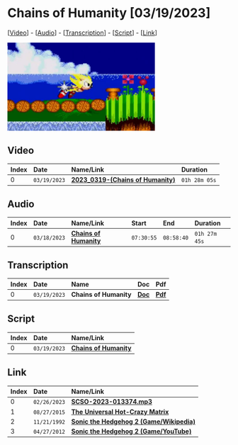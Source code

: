 # Chains of Humanity [03/19/2023]
[[Video](#video)] - [[Audio](#audio)] - [[Transcription](#transcription)] - [[Script](#script)] - [[Link](#link)]

<img width="66%" src="https://github.com/mcc85s/FightingEntropy/blob/main/Video/20230319/supersonic.JPG">

## Video

| Index | Date         | Name/Link                                                          | Duration      |
|:------|:-------------|:-------------------------------------------------------------------|:--------------|
| 0     | `03/19/2023` | **[2023_0319-(Chains of Humanity)](https://youtu.be/J5gPzR9K2jw)** | `01h 28m 05s` |

## Audio

| Index | Date         | Name/Link                                                                                   | Start      | End        | Duration      |
|:------|:-------------|:--------------------------------------------------------------------------------------------|:-----------|:-----------|:--------------|
| 0     | `03/18/2023` | **[Chains of Humanity](https://drive.google.com/file/d/1Lfvqujq3p6IpNVcKuKxPkoCjagZwTDPI)** | `07:30:55` | `08:58:40` | `01h 27m 45s` |

## Transcription

| Index | Date         | Name                   | Doc                                                                                                                  | Pdf                                                                                                                  |
|:------|:-------------|:-----------------------|:---------------------------------------------------------------------------------------------------------------------|:---------------------------------------------------------------------------------------------------------------------|
| 0     | `03/19/2023` | **Chains of Humanity** | **[Doc](https://github.com/mcc85s/FightingEntropy/blob/main/Video/20230319/2023_0319-(Chains%20of%20Humanity).doc)** | **[Pdf](https://github.com/mcc85s/FightingEntropy/blob/main/Video/20230319/2023_0319-(Chains%20of%20Humanity).pdf)** |

## Script

| Index | Date         | Name/Link                                                                                                                           |
|:------|:-------------|:------------------------------------------------------------------------------------------------------------------------------------|
| 0     | `03/19/2023` | **[Chains of Humanity](https://github.com/mcc85s/FightingEntropy/blob/main/Video/20230319/2023_0319-(Chains%20of%20Humanity).ps1)** |

## Link

| Index | Date         | Name/Link                                                                                       |
|:------|:-------------|:------------------------------------------------------------------------------------------------|
| 0     | `02/26/2023` | **[SCSO-2023-013374.mp3](https://drive.google.com/file/d/1CvP8z-AsrOUFZTV4J5Yg2Y5afkMvEmZP)**   |
| 1     | `08/27/2015` | **[The Universal Hot-Crazy Matrix](https://youtu.be/bbpGkrViOcE)**                              |
| 2     | `11/21/1992` | **[Sonic the Hedgehog 2 (Game/Wikipedia)](https://en.wikipedia.org/wiki/Sonic_the_Hedgehog_2)** |
| 3     | `04/27/2012` | **[Sonic the Hedgehog 2 (Game/YouTube)](https://youtu.be/8cr1rqVcIhA)**                         |
